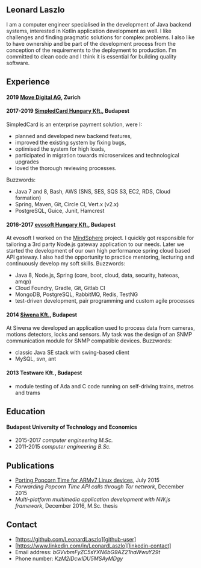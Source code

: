 Leonard Laszlo
----------------

I am a computer engineer specialised in the development of Java backend systems, interested in Kotlin application development as well. I like challenges and finding pragmatic solutions for complex problems. I also like to have ownership and be part of the development process from the conception of the requirements to the deployment to production. I'm committed to clean code and I think it is essential for building quality software.


Experience
----------

#### 2019 [Move Digital AG][movedigital], Zurich

#### 2017-2019 [SimpledCard Hungary Kft.][simpledcard], Budapest

SimpledCard is an enterprise payment solution, were I:

- planned and developed new backend features,
- improved the existing system by fixing bugs,
- optimised the system for high loads,
- participated in migration towards microservices and technological upgrades
- loved the thorough reviewing processes.

Buzzwords:

- Java 7 and 8, Bash, AWS (SNS, SES, SQS S3, EC2, RDS, Cloud formation)
- Spring, Maven, Git, Circle CI, Vert.x (v2.x)
- PostgreSQL, Guice, Junit, Hamcrest

#### 2016-2017 [evosoft Hungary Kft.][evosoft], Budapest

At evosoft I worked on the [MindSphere][mindsphere] project. I quickly got responsible for tailoring a 3rd party Node.js gateway application to our needs. Later we started the development of our own high performance spring cloud based API gateway. I also had the opportunity to practice mentoring, lecturing and continuously develop my soft skills. Buzzwords:

- Java 8, Node.js, Spring (core, boot, cloud, data, security, hateoas, amqp)
- Cloud Foundry, Gradle, Git, Gitlab CI
- MongoDB, PostgreSQL, RabbitMQ, Redis, TestNG
- test-driven development, pair programming and custom agile processes

#### 2014 [Siwena Kft.][siwena], Budapest

At Siwena we developed an application used to process data from cameras, motions detectors, locks and sensors. My task was the design of an SNMP communication module for SNMP compatible devices. Buzzwords:

- classic Java SE stack with swing-based client
- MySQL, svn, ant

#### 2013 Testware Kft., Budapest

- module testing of Ada and C code running on self-driving trains, metros and trams


Education
---------


#### Budapest University of Technology and Economics

- 2015-2017 *computer engineering M.Sc.*
- 2011-2015 *computer engineering B.Sc.*


Publications
------------


- [Porting Popcorn Time for ARMv7 Linux devices][popcorn-time-article], July 2015
- *Forwarding Popcorn Time API calls through Tor network*,
December 2015
- *Multi-platform multimedia application development with NW.js framework*, December 2016, M.Sc. thesis


Contact
-------

- [https://github.com/LeonardLaszlo][github-user]
- [https://www.linkedin.com/in/LeonardLaszlo][linkedin-contact]
- Email address: *bGVvbmFyZC5sYXN6bG9AZ21haWwuY29t*
- Phone number: *KzM2IDcwIDU5MSAyMDgy*

[movedigital]: https://www.movedigital.ch/en/
[simpledcard]: https://www.simpledcard.com/en/
[mindsphere]: https://siemens.mindsphere.io/en
[evosoft]: https://www.evosoft.hu/
[siwena]: http://siwena.hu/site/
[popcorn-time-article]: http://bit.ly/29G47yN
[github-user]: https://github.com/LeonardLaszlo
[linkedin-contact]: https://www.linkedin.com/in/LeonardLaszlo
